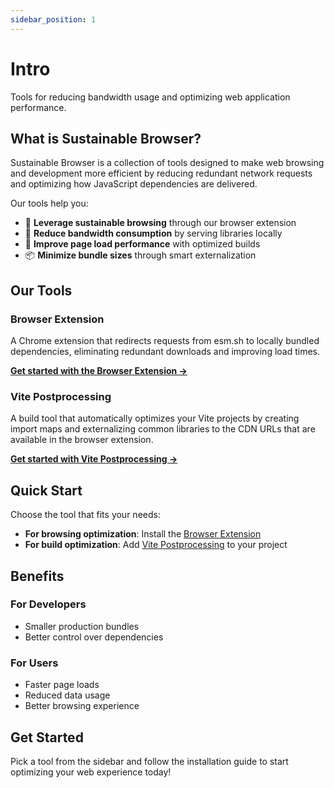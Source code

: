 ```yaml
---
sidebar_position: 1
---
```


# Intro

Tools for reducing bandwidth usage and optimizing web application performance.

## What is Sustainable Browser?

Sustainable Browser is a collection of tools designed to make web browsing and development more efficient by reducing redundant network requests and optimizing how JavaScript dependencies are delivered.

Our tools help you:

- 🔄 **Leverage sustainable browsing** through our browser extension
- 🌱 **Reduce bandwidth consumption** by serving libraries locally
- 🚀 **Improve page load performance** with optimized builds
- 📦 **Minimize bundle sizes** through smart externalization

## Our Tools

### Browser Extension

A Chrome extension that redirects requests from esm.sh to locally bundled dependencies, eliminating redundant downloads and improving load times.

**[Get started with the Browser Extension →](browser-extension/installation)**

### Vite Postprocessing

A build tool that automatically optimizes your Vite projects by creating import maps and externalizing common libraries to the CDN URLs that are available in the browser extension.

**[Get started with Vite Postprocessing →](vite-postprocessing/intro)**

## Quick Start

Choose the tool that fits your needs:

- **For browsing optimization**: Install the [Browser Extension](browser-extension/installation)
- **For build optimization**: Add [Vite Postprocessing](vite-postprocessing/installation) to your project

## Benefits

### For Developers
- Smaller production bundles
- Better control over dependencies

### For Users
- Faster page loads
- Reduced data usage
- Better browsing experience

## Get Started

Pick a tool from the sidebar and follow the installation guide to start optimizing your web experience today!
